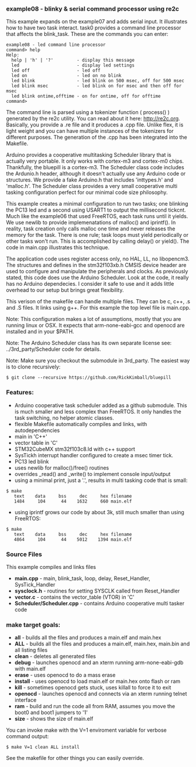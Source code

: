 ### example08 - blinky & serial command processor using re2c

This example expands on the example07 and adds serial input.  It illustrates how to have two task interact. task0 provides a command line processor that affects the blink_task. These are the commands you can enter:

```
example08 - led command line processor
command> help
Help:
  help | 'h' | '?'         - display this message
  led                      - display led settings
  led off                  - led off
  led on                   - led on no blink
  led blink                - led blink on 500 msec, off for 500 msec
  led blink msec           - led blink on for msec and then off for msec
  led blink ontime,offtime - on for ontime, off for offtime
command>
```
The command line is parsed using a tokenizer function ( process() ) generated by the re2c utility. You can read about it here:
http://re2c.org. Basically, you provide a .re file and it produces a .cpp file.  Unlike flex, it is light weight and you can have multiple instances of the tokenizers for different purposes.  The generation of the .cpp has been integrated into the Makefile.

Arduino provides a cooperative multitasking Scheduler library that is actually very portable. It only works with cortex-m3 and cortex-m0 chips. Thankfully, the bluepill is a cortex-m3.  The Scheduler class code includes the Ardunio.h header, although it doesn't actually use any Arduino code or structures. We provide a fake Arduino.h that includes 'inttypes.h' and 'malloc.h'. The Scheduler class provides a very small cooperative multi tasking configuration perfect for our minimal code size philosophy.

This example creates a minimal configuration to run two tasks; one blinking the PC13 led and a second using USART1 to output the millisecond tickcnt. Much like the example06 that used FreeRTOS, each task runs until it yields.  We use newlib to provide implemenatations of malloc() and iprintf().  In reality, task creation only calls malloc one time and never releases the memory for the task.  There is one rule; task loops must yield periodically or other tasks won't run. This is accomplished by calling delay() or yield().  The code in main.cpp illustrates this technique. 

The application code uses register access only, no HAL, LL, no libopencm3. The structures and defines in the stm32f103xb.h CMSIS device header are used to configure and manipulate the peripherals and clocks.  As previously stated, this code does use the Arduino Scheduler. Look at the code, it really has no Arduino dependecies. I consider it safe to use and it adds little overhead to our setup but brings great flexibility.

This verison of the makefile can handle multiple files. They can be c, c++, .s and .S files.  It links using g++. For this example the top level file is main.cpp.

Note: This configuration makes a lot of assumptions, mostly that you are running linux or OSX. It expects that arm-none-eabi-gcc and openocd are installed and in your $PATH.

Note: The Arduino Scheduler class has its own separate license see: ../3rd_party/Scheduler code for details.

Note: Make sure you checkout the submodule in 3rd_party. The easiest way is to clone recursively:
```
$ git clone --recursive https://github.com/RickKimball/bluepill
```

### Features:

* Arduino cooperative task scheduler added as a github submodule. This is much smaller and less complex than FreeRTOS. It only handles the task switching, no helper atomic classes.
* flexible Makefile automatically compiles and links, with autodependencies
* main in 'C++'
* vector table in 'C'
* STM32CubeMX stm32f103c8.ld with c++ support
* SysTickh interrupt handler configured to create a msec timer tick.
* PC13 led blink
* uses newlib for malloc()/free() routines
* overrides _read() and _write() to implement console input/output
* using a minimal print, just a '.', results in multi tasking code that is small:
```
$ make
   text    data     bss     dec     hex filename
   1484     104      44    1632     660 main.elf
```
* using iprintf grows our code by about 3k, still much smaller than using FreeRTOS:
```
$ make
   text    data     bss     dec     hex filename
   4864     104      44    5012    1394 main.elf
```
### Source Files
This example compiles and links files 

  * **main.cpp** - main, blink_task, loop, delay, Reset_Handler, SysTick_Handler
  * **sysclock.h** - routines for setting SYSCLK called from Reset_Handler
  * **vector.c** - contains the vector_table (VTOR) in 'C'
  * **Scheduler/Scheduler.cpp** - contains Arduino cooperative multi tasker code

### make target goals:

* **all** - builds all the files and produces a main.elf and main.hex
* **ALL** - builds all the files and produces a main.elf, main.hex, main.bin and all listing files
* **clean** - deletes all generated files
* **debug** - launches openocd and an xterm running arm-none-eabi-gdb with main.elf
* **erase** - uses openocd to do a mass erase
* **install** - uses openocd to load main.elf or main.hex onto flash or ram
* **kill** - sometimes openocd gets stuck, uses killall to force it to exit
* **openocd** - launches openocd and connects via an xterm running telnet interface
* **ram** - build and run the code all from RAM, assumes you move the boot0 and boot1 jumpers to '1'
* **size** - shows the size of main.elf

You can invoke make with the V=1 enviroment variable for verbose command output:

`$ make V=1 clean ALL install
`

See the makefile for other things you can easily override.
